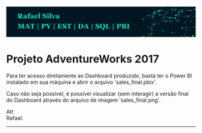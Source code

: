 <p align="center">
  <img src="banner2.jpg" >
</p>

# Projeto AdventureWorks 2017

Para ter acesso diretamente ao Dashboard produzido, basta ter o Power BI instalado em sua máquina e abrir o arquivo 'sales_final.pbix'.

Caso não seja possível, é possível visualizar (sem interagir) a versão final do Dashboard através do arquivo de imagem 'sales_final.png'.

Att <br/>
Rafael.

---
